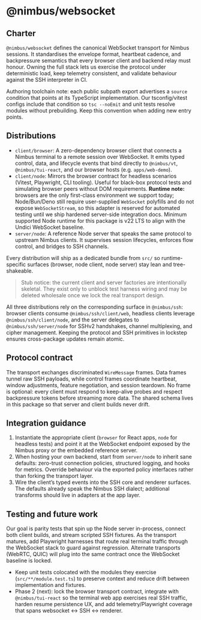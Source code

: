 # @nimbus/websocket

## Charter
`@nimbus/websocket` defines the canonical WebSocket transport for Nimbus sessions. It standardises the envelope format, heartbeat cadence, and backpressure semantics that every browser client and backend relay must honour. Owning the full stack lets us exercise the protocol under deterministic load, keep telemetry consistent, and validate behaviour against the SSH interpreter in CI.

Authoring toolchain note: each public subpath export advertises a `source` condition that points at its TypeScript implementation. Our tsconfig/vitest configs include that condition so `tsc --noEmit` and unit tests resolve modules without prebuilding. Keep this convention when adding new entry points.

## Distributions
- `client/browser`: A zero-dependency browser client that connects a Nimbus terminal to a remote session over WebSocket. It emits typed control, data, and lifecycle events that bind directly to `@nimbus/vt`, `@nimbus/tui-react`, and our browser hosts (e.g. `apps/web-demo`).
- `client/node`: Mirrors the browser contract for headless scenarios (Vitest, Playwright, CLI tooling). Useful for black-box protocol tests and simulating browser peers without DOM requirements. **Runtime note:** browsers are the only first-class environment we support today; Node/Bun/Deno still require user-supplied `WebSocket` polyfills and do not expose `WebSocketStream`, so this adapter is reserved for automated testing until we ship hardened server-side integration docs. Minimum supported Node runtime for this package is v22 LTS to align with the Undici WebSocket baseline.
- `server/node`: A reference Node server that speaks the same protocol to upstream Nimbus clients. It supervises session lifecycles, enforces flow control, and bridges to SSH channels.

Every distribution will ship as a dedicated bundle from `src/` so runtime-specific surfaces (browser, node client, node server) stay lean and tree-shakeable.

> Stub notice: the current client and server factories are intentionally skeletal. They exist only to unblock test harness wiring and may be deleted wholesale once we lock the real transport design.

All three distributions rely on the corresponding surface in `@nimbus/ssh`: browser clients consume `@nimbus/ssh/client/web`, headless clients leverage `@nimbus/ssh/client/node`, and the server delegates to `@nimbus/ssh/server/node` for SSHv2 handshakes, channel multiplexing, and cipher management. Keeping the protocol and SSH primitives in lockstep ensures cross-package updates remain atomic.

## Protocol contract
The transport exchanges discriminated `WireMessage` frames. Data frames tunnel raw SSH payloads, while control frames coordinate heartbeat, window adjustments, feature negotiation, and session teardown. No frame is optional: every client must respond to keep-alive probes and respect backpressure tokens before streaming more data. The shared schema lives in this package so that server and client builds never drift.

## Integration guidance
1. Instantiate the appropriate client (`browser` for React apps, `node` for headless tests) and point it at the WebSocket endpoint exposed by the Nimbus proxy or the embedded reference server.
2. When hosting your own backend, start from `server/node` to inherit sane defaults: zero-trust connection policies, structured logging, and hooks for metrics. Override behaviour via the exported policy interfaces rather than forking the transport layer.
3. Wire the client’s typed events into the SSH core and renderer surfaces. The defaults already speak the Nimbus SSH dialect; additional transforms should live in adapters at the app layer.

## Testing and future work
Our goal is parity tests that spin up the Node server in-process, connect both client builds, and stream scripted SSH fixtures. As the transport matures, add Playwright harnesses that route real terminal traffic through the WebSocket stack to guard against regression. Alternate transports (WebRTC, QUIC) will plug into the same contract once the WebSocket baseline is locked.

- Keep unit tests colocated with the modules they exercise (`src/**/module.test.ts`) to preserve context and reduce drift between implementation and fixtures.
- Phase 2 (next): lock the browser transport contract, integrate with `@nimbus/tui-react` so the terminal web app exercises real SSH traffic, harden resume persistence UX, and add telemetry/Playwright coverage that spans websocket ↔ SSH ↔ renderer.

